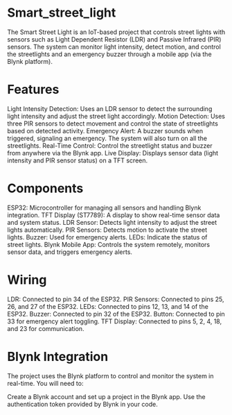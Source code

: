 # Smart_street_light

The Smart Street Light is an IoT-based project that controls street lights with sensors such as Light Dependent Resistor (LDR) and Passive Infrared (PIR) sensors. The system can monitor light intensity, detect motion, and control the streetlights and an emergency buzzer through a mobile app (via the Blynk platform).

# Features
Light Intensity Detection: Uses an LDR sensor to detect the surrounding light intensity and adjust the street light accordingly.
Motion Detection: Uses three PIR sensors to detect movement and control the state of streetlights based on detected activity.
Emergency Alert: A buzzer sounds when triggered, signaling an emergency. The system will also turn on all the streetlights.
Real-Time Control: Control the streetlight status and buzzer from anywhere via the Blynk app.
Live Display: Displays sensor data (light intensity and PIR sensor status) on a TFT screen.
# Components
ESP32: Microcontroller for managing all sensors and handling Blynk integration.
TFT Display (ST7789): A display to show real-time sensor data and system status.
LDR Sensor: Detects light intensity to adjust the street lights automatically.
PIR Sensors: Detects motion to activate the street lights.
Buzzer: Used for emergency alerts.
LEDs: Indicate the status of street lights.
Blynk Mobile App: Controls the system remotely, monitors sensor data, and triggers emergency alerts.
# Wiring
LDR: Connected to pin 34 of the ESP32.
PIR Sensors: Connected to pins 25, 26, and 27 of the ESP32.
LEDs: Connected to pins 12, 13, and 14 of the ESP32.
Buzzer: Connected to pin 32 of the ESP32.
Button: Connected to pin 33 for emergency alert toggling.
TFT Display: Connected to pins 5, 2, 4, 18, and 23 for communication.
# Blynk Integration
The project uses the Blynk platform to control and monitor the system in real-time. You will need to:

Create a Blynk account and set up a project in the Blynk app.
Use the authentication token provided by Blynk in your code.
